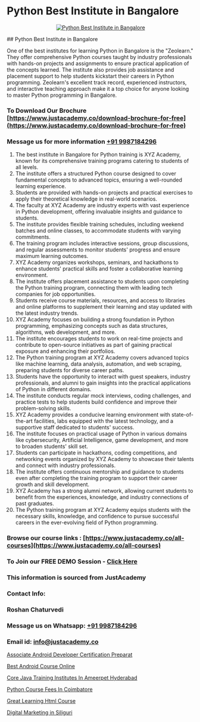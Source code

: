 # Python Best Institute in Bangalore

<p align="center">
  <a href="https://justacademy.co/course-detail/python-training">
    <img src="https://justacademy.co/storage2/course_image/1709713400_course_image.webp" alt="Python Best Institute in Bangalore">
  </a>
</p>
## Python Best Institute in Bangalore

One of the best institutes for learning Python in Bangalore is the "Zeolearn." They offer comprehensive Python courses taught by industry professionals with hands-on projects and assignments to ensure practical application of the concepts learned. The institute also provides job assistance and placement support to help students kickstart their careers in Python programming. Zeolearn's excellent track record, experienced instructors, and interactive teaching approach make it a top choice for anyone looking to master Python programming in Bangalore.
### To Download Our Brochure [https://www.justacademy.co/download-brochure-for-free](https://www.justacademy.co/download-brochure-for-free)
### Message us for more information [+91 9987184296](https://api.whatsapp.com/send?phone=919987184296)
1) The best institute in Bangalore for Python training is XYZ Academy, known for its comprehensive training programs catering to students of all levels.
2) The institute offers a structured Python course designed to cover fundamental concepts to advanced topics, ensuring a well-rounded learning experience.
3) Students are provided with hands-on projects and practical exercises to apply their theoretical knowledge in real-world scenarios.
4) The faculty at XYZ Academy are industry experts with vast experience in Python development, offering invaluable insights and guidance to students.
5) The institute provides flexible training schedules, including weekend batches and online classes, to accommodate students with varying commitments.
6) The training program includes interactive sessions, group discussions, and regular assessments to monitor students' progress and ensure maximum learning outcomes.
7) XYZ Academy organizes workshops, seminars, and hackathons to enhance students' practical skills and foster a collaborative learning environment.
8) The institute offers placement assistance to students upon completing the Python training program, connecting them with leading tech companies for job opportunities.
9) Students receive course materials, resources, and access to libraries and online platforms to supplement their learning and stay updated with the latest industry trends.
10) XYZ Academy focuses on building a strong foundation in Python programming, emphasizing concepts such as data structures, algorithms, web development, and more.
11) The institute encourages students to work on real-time projects and contribute to open-source initiatives as part of gaining practical exposure and enhancing their portfolios.
12) The Python training program at XYZ Academy covers advanced topics like machine learning, data analysis, automation, and web scraping, preparing students for diverse career paths.
13) Students have the opportunity to interact with guest speakers, industry professionals, and alumni to gain insights into the practical applications of Python in different domains.
14) The institute conducts regular mock interviews, coding challenges, and practice tests to help students build confidence and improve their problem-solving skills.
15) XYZ Academy provides a conducive learning environment with state-of-the-art facilities, labs equipped with the latest technology, and a supportive staff dedicated to students' success.
16) The institute focuses on practical usage of Python in various domains like cybersecurity, Artificial Intelligence, game development, and more to broaden students' skill set.
17) Students can participate in hackathons, coding competitions, and networking events organized by XYZ Academy to showcase their talents and connect with industry professionals.
18) The institute offers continuous mentorship and guidance to students even after completing the training program to support their career growth and skill development.
19) XYZ Academy has a strong alumni network, allowing current students to benefit from the experiences, knowledge, and industry connections of past graduates.
20) The Python training program at XYZ Academy equips students with the necessary skills, knowledge, and confidence to pursue successful careers in the ever-evolving field of Python programming.

### Browse our course links : [https://www.justacademy.co/all-courses](https://www.justacademy.co/all-courses) 
### To Join our FREE DEMO Session - [Click Here](https://www.justacademy.co/register-for-course-demo)


### This information is sourced from JustAcademy
### Contact Info:
### Roshan Chaturvedi
### Message us on Whatsapp: [+91 9987184296](https://api.whatsapp.com/send?phone=919987184296)
### Email id: [info@justacademy.co](mailto:info@justacademy.co)
                
[Associate Android Developer Certification Preparat](https://www.linkedin.com/pulse/associate-android-developer-certification-0fldf/)

[Best Android Course Online](https://www.linkedin.com/pulse/best-android-course-online-justacademy-bay-area-vvdoc/)

[Core Java Training Institutes In Ameerpet Hyderabad](https://medium.com/@abhidnya.1068/core-java-training-institutes-in-ameerpet-hyderabad-4bb8b059c912)

[Python Course Fees In Coimbatore](https://medium.com/@justacademytraining/python-course-fees-in-coimbatore-1e6a01b87f94)

[Great Learning Html Course](https://justacademyin.github.io/justacademy/great-learning-html-course)

[Digital Marketing in Siliguri](https://justacademyin.github.io/justacademy/digital-marketing-in-siliguri)

